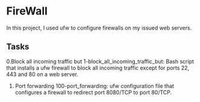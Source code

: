 # FireWall
In this project, I used ufw to configure firewalls on my issued web servers.

## Tasks
0.Block all incoming traffic but
	1-block_all_incoming_traffic_but: Bash script that installs a ufw firewall to block all incoming traffic except for ports 22, 443 and 80 on a 	     web server.
1. Port forwarding
	100-port_forwarding: ufw configuration file that configures a firewall to redirect port 8080/TCP to port 80/TCP.
